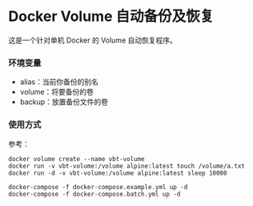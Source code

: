 # Docker Volume 自动备份及恢复

这是一个针对单机 Docker 的 Volume 自动恢复程序。

### 环境变量
- alias：当前你备份的别名
- volume：将要备份的卷
- backup：放置备份文件的卷

### 使用方式
参考：
```
docker volume create --name vbt-volume
docker run -v vbt-volume:/volume alpine:latest touch /volume/a.txt
docker run -d -v vbt-volume:/volume alpine:latest sleep 10000

docker-compose -f docker-compose.example.yml up -d
docker-compose -f docker-compose.batch.yml up -d
```
